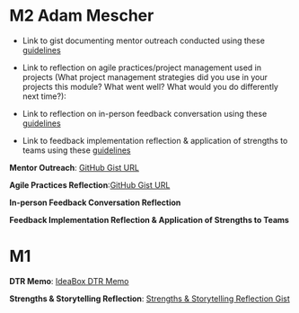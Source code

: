 # M2 Adam Mescher 

* Link to gist documenting mentor outreach conducted using these [guidelines](https://github.com/turingschool/career-development-curriculum/blob/master/module_two/cold_outreach_i_guidelines.md)

* Link to reflection on agile practices/project management used in projects (What project management strategies did you use in your projects this module? What went well? What would you do differently next time?):

* Link to reflection on in-person feedback conversation using these [guidelines](https://github.com/turingschool/career-development-curriculum/blob/master/module_two/feedback_conversation_reflection_guidelines.md)

* Link to feedback implementation reflection & application of strengths to teams using these [guidelines](https://github.com/turingschool/career-development-curriculum/blob/master/module_two/feedback_implementation_strengths_reflection.md)

__Mentor Outreach__: [GitHub Gist URL](https://gist.github.com/AdamMescher/eaea006ceb61e85eedba9b74e65af07b)

__Agile Practices Reflection__:[GitHub Gist URL](https://gist.github.com/AdamMescher/22ec977882db99ecd25d0f1491cecd67)

__In-person Feedback Conversation Reflection__[]()

__Feedback Implementation Reflection & Application of Strengths to Teams__[]()

# M1

__DTR Memo__: [IdeaBox DTR Memo](https://gist.github.com/AdamMescher/0ba08cc4ed2c2144d3fcd32f8fb5a7aa)

__Strengths & Storytelling Reflection__:  [Strengths & Storytelling Reflection Gist](https://gist.github.com/AdamMescher/c0b6bf5dd711e2d93a8d6660467655ed)

